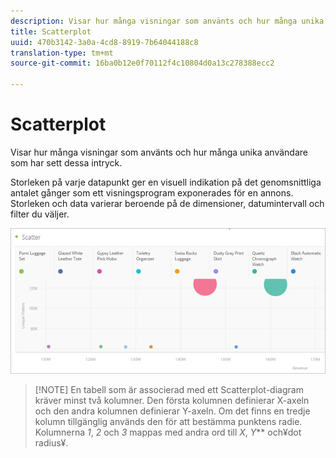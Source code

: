 ```yaml
---
description: Visar hur många visningar som använts och hur många unika användare som har sett dessa intryck.
title: Scatterplot
uuid: 470b3142-3a0a-4cd8-8919-7b64044188c8
translation-type: tm+mt
source-git-commit: 16ba0b12e0f70112f4c10804d0a13c278388ecc2

---
```



# Scatterplot

Visar hur många visningar som använts och hur många unika användare som har sett dessa intryck.

Storleken på varje datapunkt ger en visuell indikation på det genomsnittliga antalet gånger som ett visningsprogram exponerades för en annons. Storleken och data varierar beroende på de dimensioner, datumintervall och filter du väljer.

![](assets/scatter.png)

> [!NOTE] En tabell som är associerad med ett Scatterplot-diagram kräver minst två kolumner. Den första kolumnen definierar X-axeln och den andra kolumnen definierar Y-axeln. Om det finns en tredje kolumn tillgänglig används den för att bestämma punktens radie. Kolumnerna *1*, *2* och *3* mappas med andra ord till *X*, *Y*** och¥dot radius¥.

